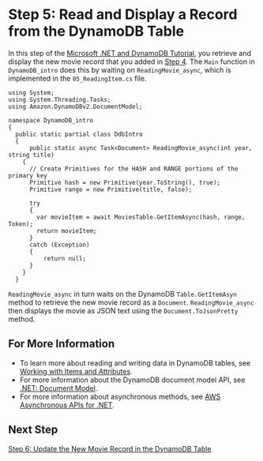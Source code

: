 # Step 5: Read and Display a Record from the DynamoDB Table<a name="GettingStarted.NET.05"></a>

In this step of the [Microsoft \.NET and DynamoDB Tutorial](GettingStarted.NET.md), you retrieve and display the new movie record that you added in [Step 4](GettingStarted.NET.04.md)\. The `Main` function in `DynamoDB_intro` does this by waiting on `ReadingMovie_async`, which is implemented in the `05_ReadingItem.cs` file\.

```
using System;
using System.Threading.Tasks;
using Amazon.DynamoDBv2.DocumentModel;

namespace DynamoDB_intro
{
  public static partial class DdbIntro
  {
      public static async Task<Document> ReadingMovie_async(int year, string title)
    {
      // Create Primitives for the HASH and RANGE portions of the primary key
      Primitive hash = new Primitive(year.ToString(), true);
      Primitive range = new Primitive(title, false);

      try
      {
        var movieItem = await MoviesTable.GetItemAsync(hash, range, Token);
        return movieItem;
      }
      catch (Exception)
      {
          return null;
      }
    }
  }
```

`ReadingMovie_async` in turn waits on the DynamoDB `Table.GetItemAsyn` method to retrieve the new movie record as a `Document`\. `ReadingMovie_async` then displays the movie as JSON text using the `Document.ToJsonPretty` method\.

## For More Information<a name="GettingStarted.NET.05.info"></a>
+ To learn more about reading and writing data in DynamoDB tables, see [Working with Items and Attributes](WorkingWithItems.md)\.
+ For more information about the DynamoDB document model API, see [\.NET: Document Model](DotNetSDKMidLevel.md)\.
+ For more information about asynchronous methods, see [AWS Asynchronous APIs for \.NET](https://docs.aws.amazon.com/sdk-for-net/v3/developer-guide/sdk-net-async-api.html)\.

## Next Step<a name="GettingStarted.NET.05.NextStep"></a>

[Step 6: Update the New Movie Record in the DynamoDB Table](GettingStarted.NET.06.md)